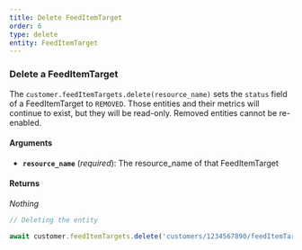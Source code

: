 ```yaml
---
title: Delete FeedItemTarget
order: 6
type: delete
entity: FeedItemTarget
---
```


### Delete a FeedItemTarget

The `customer.feedItemTargets.delete(resource_name)` sets the `status` field of a FeedItemTarget to `REMOVED`. Those entities and their metrics will continue to exist, but they will be read-only. Removed entities cannot be re-enabled.

#### Arguments

- **`resource_name`** (_required_): The resource_name of that FeedItemTarget

#### Returns

_Nothing_

```javascript
// Deleting the entity

await customer.feedItemTargets.delete('customers/1234567890/feedItemTargets/123123123')
```
